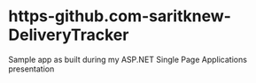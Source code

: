 # https-github.com-saritknew-DeliveryTracker
Sample app as built during my ASP.NET Single Page Applications presentation

